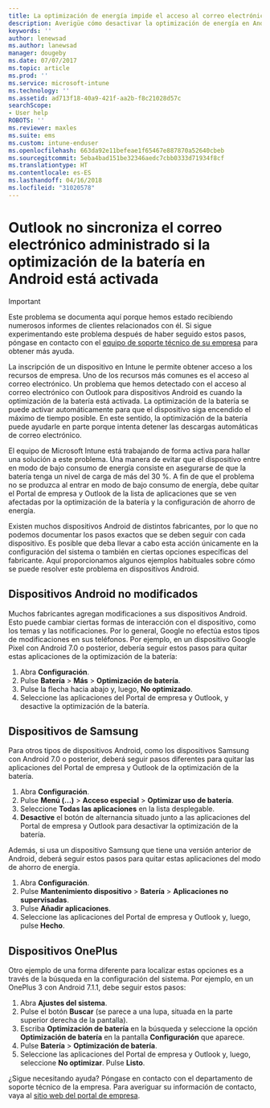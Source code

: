 ```yaml
---
title: La optimización de energía impide el acceso al correo electrónico | Microsoft Docs
description: Averigüe cómo desactivar la optimización de energía en Android para asegurarse de que recibe el correo electrónico.
keywords: ''
author: lenewsad
ms.author: lanewsad
manager: dougeby
ms.date: 07/07/2017
ms.topic: article
ms.prod: ''
ms.service: microsoft-intune
ms.technology: ''
ms.assetid: ad713f18-40a9-421f-aa2b-f8c21028d57c
searchScope:
- User help
ROBOTS: ''
ms.reviewer: maxles
ms.suite: ems
ms.custom: intune-enduser
ms.openlocfilehash: 663da92e11befeae1f65467e887870a52640cbeb
ms.sourcegitcommit: 5eba4bad151be32346aedc7cbb0333d71934f8cf
ms.translationtype: HT
ms.contentlocale: es-ES
ms.lasthandoff: 04/16/2018
ms.locfileid: "31020578"
---
```

# <a name="outlook-wont-sync-managed-email-when-battery-optimization-for-android-is-turned-on"></a>Outlook no sincroniza el correo electrónico administrado si la optimización de la batería en Android está activada

> [!IMPORTANT]
> Este problema se documenta aquí porque hemos estado recibiendo numerosos informes de clientes relacionados con él. Si sigue experimentando este problema después de haber seguido estos pasos, póngase en contacto con el [equipo de soporte técnico de su empresa](https://portal.manage.microsoft.com#HelpDeskDialog) para obtener más ayuda.

La inscripción de un dispositivo en Intune le permite obtener acceso a los recursos de empresa. Uno de los recursos más comunes es el acceso al correo electrónico. Un problema que hemos detectado con el acceso al correo electrónico con Outlook para dispositivos Android es cuando la optimización de la batería está activada. La optimización de la batería se puede activar automáticamente para que el dispositivo siga encendido el máximo de tiempo posible. En este sentido, la optimización de la batería puede ayudarle en parte porque intenta detener las descargas automáticas de correo electrónico.

El equipo de Microsoft Intune está trabajando de forma activa para hallar una solución a este problema. Una manera de evitar que el dispositivo entre en modo de bajo consumo de energía consiste en asegurarse de que la batería tenga un nivel de carga de más del 30 %. A fin de que el problema no se produzca al entrar en modo de bajo consumo de energía, debe quitar el Portal de empresa y Outlook de la lista de aplicaciones que se ven afectadas por la optimización de la batería y la configuración de ahorro de energía.

Existen muchos dispositivos Android de distintos fabricantes, por lo que no podemos documentar los pasos exactos que se deben seguir con cada dispositivo. Es posible que deba llevar a cabo esta acción únicamente en la configuración del sistema o también en ciertas opciones específicas del fabricante. Aquí proporcionamos algunos ejemplos habituales sobre cómo se puede resolver este problema en dispositivos Android.

## <a name="unmodified-android-devices"></a>Dispositivos Android no modificados

Muchos fabricantes agregan modificaciones a sus dispositivos Android. Esto puede cambiar ciertas formas de interacción con el dispositivo, como los temas y las notificaciones. Por lo general, Google no efectúa estos tipos de modificaciones en sus teléfonos. Por ejemplo, en un dispositivo Google Pixel con Android 7.0 o posterior, debería seguir estos pasos para quitar estas aplicaciones de la optimización de la batería:

1. Abra **Configuración**.
2. Pulse **Batería** > **Más** > **Optimización de batería**.
3. Pulse la flecha hacia abajo y, luego, **No optimizado**.
4. Seleccione las aplicaciones del Portal de empresa y Outlook, y desactive la optimización de la batería.

## <a name="samsung-devices"></a>Dispositivos de Samsung

Para otros tipos de dispositivos Android, como los dispositivos Samsung con Android 7.0 o posterior, deberá seguir pasos diferentes para quitar las aplicaciones del Portal de empresa y Outlook de la optimización de la batería.

1. Abra **Configuración**.
2. Pulse **Menú (...)**  >  **Acceso especial** > **Optimizar uso de batería**.
3. Seleccione **Todas las aplicaciones** en la lista desplegable.
4. **Desactive** el botón de alternancia situado junto a las aplicaciones del Portal de empresa y Outlook para desactivar la optimización de la batería.

Además, si usa un dispositivo Samsung que tiene una versión anterior de Android, deberá seguir estos pasos para quitar estas aplicaciones del modo de ahorro de energía.

1. Abra **Configuración**.
2. Pulse **Mantenimiento dispositivo** > **Batería** > **Aplicaciones no supervisadas**.
3. Pulse **Añadir aplicaciones**.
4. Seleccione las aplicaciones del Portal de empresa y Outlook y, luego, pulse **Hecho**.

## <a name="oneplus-devices"></a>Dispositivos OnePlus

Otro ejemplo de una forma diferente para localizar estas opciones es a través de la búsqueda en la configuración del sistema. Por ejemplo, en un OnePlus 3 con Android 7.1.1, debe seguir estos pasos: 

1. Abra **Ajustes del sistema**. 
2. Pulse el botón **Buscar** (se parece a una lupa, situada en la parte superior derecha de la pantalla). 
3. Escriba **Optimización de batería** en la búsqueda y seleccione la opción **Optimización de batería** en la pantalla **Configuración** que aparece. 
4. Pulse **Batería** > **Optimización de batería**.
5. Seleccione las aplicaciones del Portal de empresa y Outlook y, luego, seleccione **No optimizar**. Pulse **Listo**.

<!--On a OnePlus 5 device with Android 7.1.1, you would follow these steps to remove these apps from battery optimization:
1. Open **Settings**.
2. Tap **Battery** > **Battery optimization**.
3. Select the Company Portal and Outlook apps, then select **Don’t optimize**. Tap **Done**.-->

¿Sigue necesitando ayuda? Póngase en contacto con el departamento de soporte técnico de la empresa. Para averiguar su información de contacto, vaya al [sitio web del portal de empresa](https://portal.manage.microsoft.com#HelpDeskDialog).
